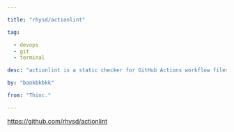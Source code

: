 ```yaml
---

title: "rhysd/actionlint" 

tag: 

  - devops
  - git
  - terminal 

desc: "actionlint is a static checker for GitHub Actions workflow files." 

by: "bankbkbkk" 

from: "Thinc." 

---
```




https://github.com/rhysd/actionlint 

